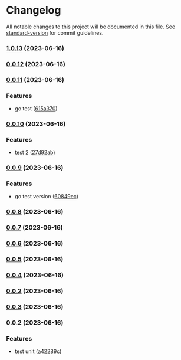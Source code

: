 # Changelog

All notable changes to this project will be documented in this file. See [standard-version](https://github.com/conventional-changelog/standard-version) for commit guidelines.

### [1.0.13](https://github.com/tommy88520/portfolio-js/compare/v0.0.12...v1.0.13) (2023-06-16)

### [0.0.12](https://github.com/tommy88520/portfolio-js/compare/v0.0.11...v0.0.12) (2023-06-16)

### [0.0.11](https://github.com/tommy88520/portfolio-js/compare/v0.0.10...v0.0.11) (2023-06-16)


### Features

* go test ([615a370](https://github.com/tommy88520/portfolio-js/commit/615a3702d7e0396bf83b4afdfd9d3592296a69ca))

### [0.0.10](https://github.com/tommy88520/portfolio-js/compare/v0.0.9...v0.0.10) (2023-06-16)


### Features

* test 2 ([27d92ab](https://github.com/tommy88520/portfolio-js/commit/27d92ab4e72c55388f7bbd25dbee2c991d59ad15))

### [0.0.9](https://github.com/tommy88520/portfolio-js/compare/v0.0.8...v0.0.9) (2023-06-16)


### Features

* go test version ([60849ec](https://github.com/tommy88520/portfolio-js/commit/60849ec19b09074c3d5fa31428ad26701ce2d9e0))

### [0.0.8](https://github.com/tommy88520/portfolio-js/compare/v0.0.7...v0.0.8) (2023-06-16)

### [0.0.7](https://github.com/tommy88520/portfolio-js/compare/v0.0.6...v0.0.7) (2023-06-16)

### [0.0.6](https://github.com/tommy88520/portfolio-js/compare/v0.0.5...v0.0.6) (2023-06-16)

### [0.0.5](https://github.com/tommy88520/portfolio-js/compare/v0.0.4...v0.0.5) (2023-06-16)

### [0.0.4](https://github.com/tommy88520/portfolio-js/compare/v0.0.3...v0.0.4) (2023-06-16)

### [0.0.2](https://github.com/tommy88520/portfolio-js/compare/v0.0.3...v0.0.2) (2023-06-16)

### [0.0.3](https://github.com/tommy88520/portfolio-js/compare/v0.0.2...v0.0.3) (2023-06-16)

### 0.0.2 (2023-06-16)


### Features

* test unit ([a42289c](https://github.com/tommy88520/portfolio-js/commit/a42289c5a6cbfdc7ef2c0ec2e3caad99473f1ab8))
